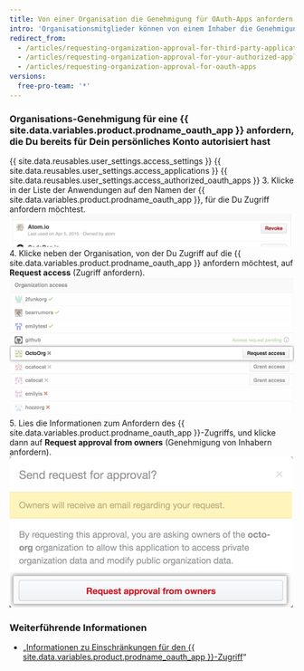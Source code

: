 ```yaml
---
title: Von einer Organisation die Genehmigung für OAuth-Apps anfordern
intro: 'Organisationsmitglieder können von einem Inhaber die Genehmigung für den Zugriff auf Organisationsressourcen für {{ site.data.variables.product.prodname_oauth_app }}s anfordern.'
redirect_from:
  - /articles/requesting-organization-approval-for-third-party-applications/
  - /articles/requesting-organization-approval-for-your-authorized-applications/
  - /articles/requesting-organization-approval-for-oauth-apps
versions:
  free-pro-team: '*'
---
```


### Organisations-Genehmigung für eine {{ site.data.variables.product.prodname_oauth_app }} anfordern, die Du bereits für Dein persönliches Konto autorisiert hast

{{ site.data.reusables.user_settings.access_settings }}
{{ site.data.reusables.user_settings.access_applications }}
{{ site.data.reusables.user_settings.access_authorized_oauth_apps }}
3. Klicke in der Liste der Anwendungen auf den Namen der {{ site.data.variables.product.prodname_oauth_app }}, für die Du Zugriff anfordern möchtest. ![Schaltfläche „View application" (Anzeigen der Anwendung)](/assets/images/help/settings/settings-third-party-view-app.png)
4. Klicke neben der Organisation, von der Du Zugriff auf die {{ site.data.variables.product.prodname_oauth_app }} anfordern möchtest, auf **Request access** (Zugriff anfordern). ![Schaltfläche „Request access" (Anfordern des Zugriffs)](/assets/images/help/settings/settings-third-party-request-access.png)
5. Lies die Informationen zum Anfordern des {{ site.data.variables.product.prodname_oauth_app }}-Zugriffs, und klicke dann auf **Request approval from owners** (Genehmigung von Inhabern anfordern). ![Schaltfläche „Request approval" (Beantragen der Genehmigung)](/assets/images/help/settings/oauth-access-request-approval.png)

### Weiterführende Informationen

- „[Informationen zu Einschränkungen für den {{ site.data.variables.product.prodname_oauth_app }}-Zugriff](/articles/about-oauth-app-access-restrictions)“
